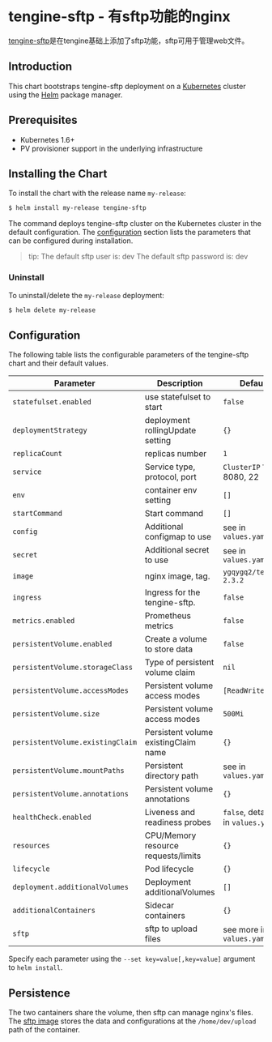 # tengine-sftp - 有sftp功能的nginx

[tengine-sftp](https://github.com/ygqygq2/charts/tree/master/tengine-sftp)是在tengine基础上添加了sftp功能，sftp可用于管理web文件。

## Introduction

This chart bootstraps tengine-sftp deployment on a [Kubernetes](http://kubernetes.io) cluster using the [Helm](https://helm.sh) package manager.

## Prerequisites

- Kubernetes 1.6+
- PV provisioner support in the underlying infrastructure

## Installing the Chart

To install the chart with the release name `my-release`:

```bash
$ helm install my-release tengine-sftp
```

The command deploys tengine-sftp cluster on the Kubernetes cluster in the default configuration. The [configuration](#configuration) section lists the parameters that can be configured during installation.
>tip:
>The default sftp user is: dev
>The default sftp password is: dev

### Uninstall

To uninstall/delete the `my-release` deployment:

```bash
$ helm delete my-release
```

## Configuration

The following table lists the configurable parameters of the tengine-sftp chart and their default values.

| Parameter                  | Description                         | Default                                |
| -----------------------    | ----------------------------------- | -------------------------------------- |
| `statefulset.enabled`      | use statefulset to start            | `false`                                |
| `deploymentStrategy`       | deployment rollingUpdate setting    | `{}`                                   |
| `replicaCount`             | replicas number                     | `1`                                    |
| `service`                  | Service type, protocol, port        | `ClusterIP` `TCP` 8080, 22             |
| `env`                      | container env setting               | `[]`                                   |
| `startCommand`             | Start command                       | `[]`                                   |
| `config`                   | Additional configmap to use         | see in `values.yaml`                   |
| `secret`                   | Additional secret to use            | see in `values.yaml`                   |
| `image`                    | nginx image, tag.                   | `ygqygq2/tengine` `2.3.2`              |
| `ingress`                  | Ingress for the tengine-sftp.       | `false`                                |
| `metrics.enabled`          | Prometheus metrics                  | `false`                                |
| `persistentVolume.enabled` | Create a volume to store data       | `false`                                |
| `persistentVolume.storageClass` | Type of persistent volume claim| `nil`                                  |
| `persistentVolume.accessModes`  | Persistent volume access modes | `[ReadWriteMany]`                      |
| `persistentVolume.size`         | Persistent volume access modes | `500Mi`                                |
| `persistentVolume.existingClaim`| Persistent volume existingClaim name| `{}`                              |
| `persistentVolume.mountPaths`   | Persistent directory path      | see in `values.yaml`                   |
| `persistentVolume.annotations`  | Persistent volume annotations  | `{}`                                   |
| `healthCheck.enabled`      | Liveness and readiness probes       | `false`, detail see in `values.yaml`    |
| `resources`                | CPU/Memory resource requests/limits | `{}`                                   |
| `lifecycle`                | Pod lifecycle                       | `{}`                                   |
| `deployment.additionalVolumes`| Deployment additionalVolumes     | `[]`                                   |
| `additionalContainers`     | Sidecar containers                  | `{}`                                   |
| `sftp`                     | sftp to upload files                | see more in `values.yaml`              |

Specify each parameter using the `--set key=value[,key=value]` argument to `helm install`.

## Persistence

The two cantainers share the volume, then sftp can manage nginx's files.
The [sftp image](https://github.com/ygqygq2/sftp) stores the data and configurations at the `/home/dev/upload` path of the container.

